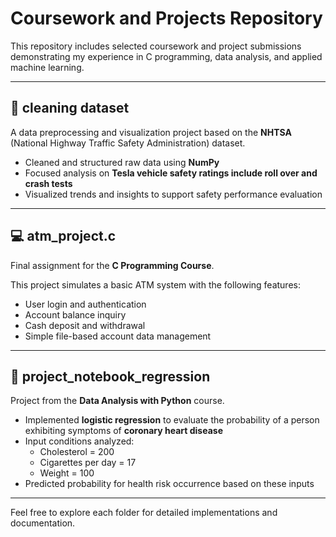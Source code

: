 # Coursework and Projects Repository

This repository includes selected coursework and project submissions demonstrating my experience in C programming, data analysis, and applied machine learning.

---

## 📁 cleaning dataset

A data preprocessing and visualization project based on the **NHTSA** (National Highway Traffic Safety Administration) dataset.

- Cleaned and structured raw data using **NumPy**
- Focused analysis on **Tesla vehicle safety ratings include roll over and crash tests**
- Visualized trends and insights to support safety performance evaluation

---

## 💻 atm_project.c

Final assignment for the **C Programming Course**.

This project simulates a basic ATM system with the following features:

- User login and authentication
- Account balance inquiry
- Cash deposit and withdrawal
- Simple file-based account data management

---

## 📓 project_notebook_regression

Project from the **Data Analysis with Python** course.

- Implemented **logistic regression** to evaluate the probability of a person exhibiting symptoms of **coronary heart disease**
- Input conditions analyzed:
  - Cholesterol = 200
  - Cigarettes per day = 17
  - Weight = 100
- Predicted probability for health risk occurrence based on these inputs

---

Feel free to explore each folder for detailed implementations and documentation.

